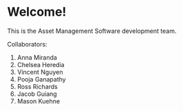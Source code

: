 # Welcome!
This is the Asset Management Software development team.

Collaborators:
1. Anna Miranda
2. Chelsea Heredia
3. Vincent Nguyen
4. Pooja Ganapathy
5. Ross Richards
6. Jacob Guiang
7. Mason Kuehne
